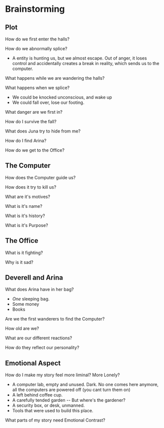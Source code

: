 # Brainstorming

## Plot
How do we first enter the halls?

How do we abnormally splice?

 - A entity is hunting us, but we almost escape.  Out of anger, it loses control and accidentally creates a break in reality, which sends us to the computer.

What happens while we are wandering the halls?

What happens when we splice?

 - We could be knocked unconscious, and wake up
 - We could fall over, lose our footing.

What danger are we first in?

How do I survive the fall?

What does Juna try to hide from me?

How do I find Arina?

How do we get to the Office?


## The Computer

How does the Computer guide us?

How does it try to kill us?

What are it's motives?

What is it's name?

What is it's history?

What is it's Purpose?

## The Office

What is it fighting?

Why is it sad?

## Deverell and Arina

What does Arina have in her bag?

 - *One* sleeping bag.
 - Some money
 - Books

Are we the first wanderers to find the Computer?

How old are we?

What are our different reactions?

How do they reflect our personality?

## Emotional Aspect

How do I make my story feel more liminal? More Lonely?

 - A computer lab, empty and unused.  Dark.  No one comes here anymore, all the computers are powered off (you cant turn them on)
 - A left behind coffee cup.
 - A carefully tended garden -- But where's the gardener?
 - A security box, or desk, unmanned.
 - Tools that were used to build this place.
		
What parts of my story need Emotional Contrast?

